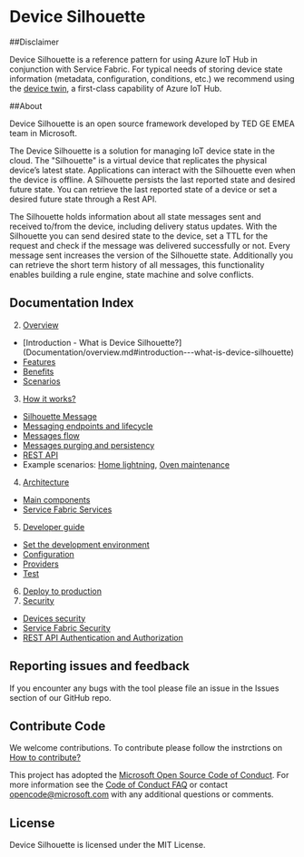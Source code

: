 # Device Silhouette

##Disclaimer 

Device Silhouette is a reference pattern for using
Azure IoT Hub in conjunction with Service Fabric. For typical needs of storing
device state information (metadata, configuration, conditions, etc.) we
recommend using the [device twin](https://docs.microsoft.com/en-us/azure/iot-hub/iot-hub-devguide-device-twins), a first-class capability of
Azure IoT Hub.

##About

Device Silhouette is an open source framework developed by TED GE EMEA team in Microsoft.

The Device Silhouette is a solution for managing IoT device state in the cloud.
The "Silhouette" is a virtual device that replicates the physical device’s latest
state. Applications can interact with the Silhouette even when the device is
offline. A Silhouette persists the last reported state and desired future
state. You can retrieve the last reported state of a device or set a desired
future state through a Rest API.

The Silhouette holds information about all state messages sent and received
to/from the device, including delivery status updates. With the Silhouette
you can send desired state to the device, set a TTL for the request and check
if the message was delivered successfully or not. Every message sent increases
the version of the Silhouette state. Additionally you can retrieve the short
term history of all messages, this functionality enables building a rule engine,
state machine and solve conflicts.

## Documentation Index

2.	[Overview](Documentation/overview.md)
 * [Introduction - What is Device Silhouette?] (Documentation/overview.md#introduction---what-is-device-silhouette)
 * [Features](Documentation/overview.md#features)
 * [Benefits](Documentation/overview.md#benefits)
 * [Scenarios](Documentation/overview.md#scenarios)
3.	[How it works?](Documentation/howitworks.md)
 * [Silhouette Message](Documentation/silhouettemessage.md)
 * [Messaging endpoints and lifecycle](Documentation/howitworks.md#messaging-endpoints-and-lifecycle)
 * [Messages flow](Documentation/messagesflow.md)
 * [Messages purging and persistency](Documentation/howitworks.md#messages-purging-and-persistancy)
 * [REST API](Documentation/RESTAPI.md)
 * Example scenarios: [Home lightning](Documentation/lightsSampleScenario.md), [Oven maintenance](Documentation/ovenscenario.md)
4.	[Architecture](Documentation/architecture.md)
 * [Main components](Documentation/architecture.md#main-components)
 * [Service Fabric Services](Documentation/architecture.md#service-fabric-microservices)
5.	[Developer guide](Documentation/developerguide.md)
 * [Set the development environment](Documentation/devenvironment.md)
 * [Configuration](Documentation/configuration.md)
 * [Providers](Documentation/developerguide.md#providers)
 * [Test](Documentation/test.md)
6.	[Deploy to production](Documentation/deployment.md)
7.	[Security](Documentation/security.md)
 * [Devices security](Documentation/security.md#device-security)
 * [Service Fabric Security](Documentation/security.md#service-fabric-security)
 * [REST API Authentication and Authorization](Documentation/security.md#rest-api-authentication-and-authorization)



## Reporting issues and feedback

If you encounter any bugs with the tool please file an issue in the Issues
section of our GitHub repo.

## Contribute Code


We welcome contributions. To contribute please follow the instrctions on
[How to contribute?](CONTRIBUTING.md)

This project has adopted the [Microsoft Open Source Code of Conduct](https://opensource.microsoft.com/codeofconduct/).
For more information see the [Code of Conduct FAQ](https://opensource.microsoft.com/codeofconduct/faq/)
or contact [opencode@microsoft.com](mailto:opencode@microsoft.com) with any additional questions or comments.


## License

Device Silhouette is licensed under the MIT License.
